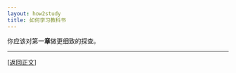 ```yaml
---
layout: how2study
title: 如何学习教科书
---
```


你应该对第一**章**做更细致的探查。

***

[[返回正文](how2study_3.html#asw12)]

